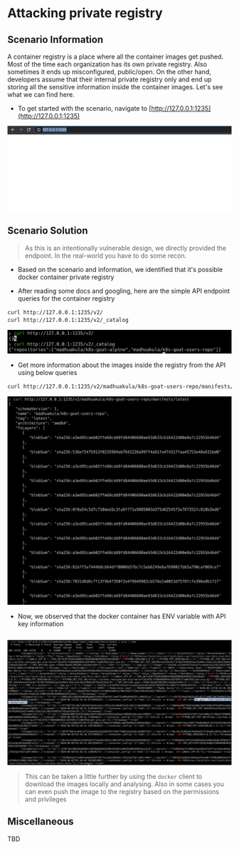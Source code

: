 # Attacking private registry

## Scenario Information

A container registry is a place where all the container images get pushed. Most of the time each organization has its own private registry. Also sometimes it ends up misconfigured, public/open. On the other hand, developers assume that their internal private registry only and end up storing all the sensitive information inside the container images. Let's see what we can find here.

* To get started with the scenario, navigate to [http://127.0.0.1:1235](http://127.0.0.1:1235)

![Scenario 7 Welcome](images/sc-7-1.png)

## Scenario Solution

> As this is an intentionally vulnerable design, we directly provided the endpoint. In the real-world you have to do some recon.

* Based on the scenario and information, we identified that it's possible docker container private registry

* After reading some docs and googling, here are the simple API endpoint queries for the container registry

```bash
curl http://127.0.0.1:1235/v2/
curl http://127.0.0.1:1235/v2/_catalog
```

![Scenario 7 image catalog](images/sc-7-2.png)

* Get more information about the images inside the registry from the API using below queries

```bash
curl http://127.0.0.1:1235/v2/madhuakula/k8s-goat-users-repo/manifests/latest
```

![Scenario 7 image info](images/sc-7-3.png)

* Now, we observed that the docker container has ENV variable with API key information

```bash
```

![Scenario 7 api key info](images/sc-7-4.png)

> This can be taken a little further by using the `docker` client to download the images locally and analysing. Also in some cases you can even push the image to the registry based on the permissions and privileges

## Miscellaneous

TBD
